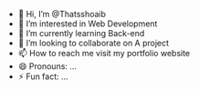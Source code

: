 - 👋 Hi, I’m @Thatsshoaib
- 👀 I’m interested in Web Development
- 🌱 I’m currently learning Back-end
- 💞️ I’m looking to collaborate on A project
- 📫 How to reach me visit my portfolio website
- 😄 Pronouns: ...
- ⚡ Fun fact: ...

<!---
Thatsshoaib/Thatsshoaib is a ✨ special ✨ repository because its `README.md` (this file) appears on your GitHub profile.
You can click the Preview link to take a look at your changes.
--->
